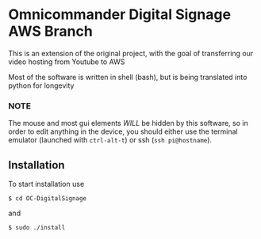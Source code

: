 # Omnicommander Digital Signage AWS Branch

This is an extension of the original project, with the goal of transferring our video hosting from Youtube to AWS

Most of the software is written in shell (bash), but is being translated into python for longevity

### NOTE

The mouse and most gui elements *WILL* be hidden by this software, so in order to edit anything in the device, you should either use the terminal emulator (launched with `ctrl-alt-t`) or ssh (`ssh pi@hostname`).

## Installation
To start installation use

`$ cd OC-DigitalSignage`

and

`$ sudo ./install`